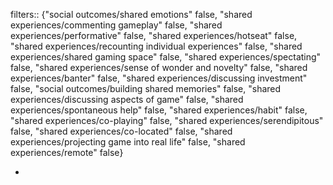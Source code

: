 filters:: {"social outcomes/shared emotions" false, "shared experiences/commenting gameplay" false, "shared experiences/performative" false, "shared experiences/hotseat" false, "shared experiences/recounting individual experiences" false, "shared experiences/shared gaming space" false, "shared experiences/spectating" false, "shared experiences/sense of wonder and novelty" false, "shared experiences/banter" false, "shared experiences/discussing investment" false, "social outcomes/building shared memories" false, "shared experiences/discussing aspects of game" false, "shared experiences/spontaneous help" false, "shared experiences/habit" false, "shared experiences/co-playing" false, "shared experiences/serendipitous" false, "shared experiences/co-located" false, "shared experiences/projecting game into real life" false, "shared experiences/remote" false}

-